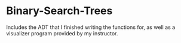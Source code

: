 # Binary-Search-Trees
Includes the ADT that I finished writing the functions for, as well as a visualizer program provided by my instructor.

